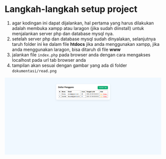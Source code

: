 # Langkah-langkah setup project

1. agar kodingan ini dapat dijalankan, hal pertama yang harus dilakukan adalah membuka xampp atau laragon (jika sudah diinstall) untuk menjalankan server php dan database mysql nya.
2. setelah server php dan database mysql sudah dinyalakan, selanjutnya taruh folder ini ke dalam file **htdocs** jika anda menggunakan xampp, jika anda menggunakan laragon, bisa ditaruh di file **www**
3. jalankan file `index.php` pada browser anda dengan cara mengakses localhost pada url tab browser anda
4. tampilan akan sesuai dengan gambar yang ada di folder `dokumentasi/read.png`

![read.png](https://github.com/DzakyFawwaz/pbw-t4/blob/main/dokumentasi/read.png?raw=true)
